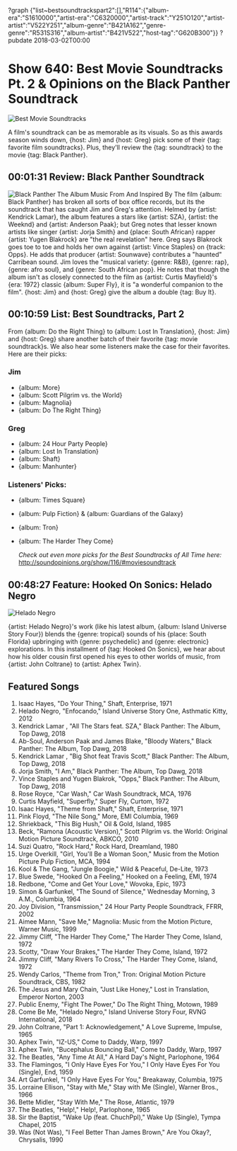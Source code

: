 ?graph {"list~bestsoundtrackspart2":[],"R114":{"album-era":"S1610000","artist-era":"C6320000","artist-track":"Y251O120","artist-artist":"V522Y251","album-genre":"B421A162","genre-genre":"R531S316","album-artist":"B421V522","host-tag":"G620B300"}}
?pubdate 2018-03-02T00:00

# Show 640: Best Movie Soundtracks Pt. 2 & Opinions on the Black Panther Soundtrack

![Best Movie Soundtracks](https://sound-images.s3.amazonaws.com/images/2018/snf.jpg)

A film's soundtrack can be as memorable as its visuals. So as this awards season winds down, {host: Jim} and {host: Greg} pick some of their {tag: favorite film soundtracks}. Plus, they'll review the {tag: soundtrack} to the movie {tag: Black Panther}.

## 00:01:31 Review: Black Panther Soundtrack
![Black Panther The Album Music From And Inspired By](http://is1.mzstatic.com/image/thumb/Music128/v4/ec/37/93/ec3793bf-ff3c-4ced-a8d8-324394c6322f/source/600x600bb.jpg "368183298/1331258584")
The film {album: Black Panther} has broken all sorts of box office records, but its the soundtrack that has caught Jim and Greg's attention. Helmed by {artist: Kendrick Lamar}, the album features a stars like {artist: SZA}, {artist: the Weeknd} and {artist: Anderson Paak}; but Greg notes that lesser known artists like singer {artist: Jorja Smith} and {place: South African} rapper {artist: Yugen Blakrock} are "the real revelation" here. Greg says Blakrock goes toe to toe and holds her own against {artist: Vince Staples} on {track: Opps}. He adds that producer {artist: Sounwave} contributes a "haunted" Carribean sound. Jim loves the "musical variety: {genre: R&B}, {genre: rap}, {genre: afro soul}, and {genre: South African pop}.  He notes that though the album isn't as closely connected to the film as {artist: Curtis Mayfield}'s {era: 1972} classic {album: Super Fly}, it is "a wonderful companion to the film". {host: Jim} and {host: Greg} give the album a double {tag: Buy It}.

## 00:10:59 List: Best Soundtracks, Part 2
From {album: Do the Right Thing} to {album: Lost In Translation}, {host: Jim} and {host: Greg} share another batch of their favorite {tag: movie soundtrack}s. We also hear some listeners make the case for their favorites.
 Here are their picks:

### Jim
- {album: More}
- {album: Scott Pilgrim vs. the World}
- {album: Magnolia}
- {album: Do The Right Thing}

### Greg
- {album: 24 Hour Party People}
- {album: Lost In Translation}
- {album: Shaft}
- {album: Manhunter}

### Listeners' Picks:
- {album: Times Square}
- {album: Pulp Fiction} & {album: Guardians of the Galaxy}
- {album: Tron}
- {album: The Harder They Come}


  *Check out even more picks for the Best Soundtracks of All Time here:* http://soundopinions.org/show/116/#moviesoundtrack

## 00:48:27 Feature: Hooked On Sonics: Helado Negro

![Helado Negro](https://s3.amazonaws.com/sound-images/images/2017/helado%20negro%203.jpg)

{artist: Helado Negro}'s work (like his latest album, {album: Island Universe Story Four}) blends the {genre: tropical} sounds of his {place: South Florida} upbringing with {genre: psychedelic} and {genre: electronic} explorations. In this installment of {tag: Hooked On Sonics}, we hear about how his older cousin first opened his eyes to other worlds of music, from {artist: John Coltrane} to {artist: Aphex Twin}.

## Featured Songs
1. Isaac Hayes, "Do Your Thing," Shaft, Enterprise, 1971
1. Helado Negro, "Enfocando," Island Universe Story One, Asthmatic Kitty, 2012
1. Kendrick Lamar , "All The Stars feat. SZA," Black Panther: The Album, Top Dawg, 2018
1. Ab-Soul, Anderson Paak and James Blake, "Bloody Waters," Black Panther: The Album, Top Dawg, 2018
1. Kendrick Lamar , "Big Shot feat Travis Scott," Black Panther: The Album, Top Dawg, 2018
1. Jorja Smith, "I Am," Black Panther: The Album, Top Dawg, 2018
1. Vince Staples and Yugen Blakrok, "Opps," Black Panther: The Album, Top Dawg, 2018
1. Rose Royce, "Car Wash," Car Wash Soundtrack, MCA, 1976
1. Curtis Mayfield, "Superfly," Super Fly, Curtom, 1972
1. Isaac Hayes, "Theme from Shaft," Shaft, Enterprise, 1971
1. Pink Floyd, "The Nile Song," More, EMI Columbia, 1969
1. Shriekback, "This Big Hush," Oil & Gold, Island, 1985
1. Beck, "Ramona (Acoustic Version)," Scott Pilgrim vs. the World: Original Motion Picture Soundtrack, ABKCO, 2010
1. Suzi Quatro, "Rock Hard," Rock Hard, Dreamland, 1980
1. Urge Overkill, "Girl, You'll Be a Woman Soon," Music from the Motion Picture Pulp Fiction, MCA, 1994
1. Kool & The Gang, "Jungle Boogie," Wild & Peaceful, De-Lite, 1973
1. Blue Swede, "Hooked On a Feeling," Hooked on a Feeling, EMI, 1974
1. Redbone, "Come and Get Your Love," Wovoka, Epic, 1973
1. Simon & Garfunkel, "The Sound of Silence," Wednesday Morning, 3 A.M., Columbia, 1964
1. Joy Division, "Transmission," 24 Hour Party People Soundtrack, FFRR, 2002
1. Aimee Mann, "Save Me," Magnolia: Music from the Motion Picture, Warner Music, 1999
1. Jimmy Cliff, "The Harder They Come," The Harder They Come, Island, 1972
1. Scotty, "Draw Your Brakes," The Harder They Come, Island, 1972
1. Jimmy Cliff, "Many Rivers To Cross," The Harder They Come, Island, 1972
1. Wendy Carlos, "Theme from Tron," Tron: Original Motion Picture Soundtrack, CBS, 1982
1. The Jesus and Mary Chain, "Just Like Honey," Lost in Translation, Emperor Norton, 2003
1. Public Enemy, "Fight The Power," Do The Right Thing, Motown, 1989
1. Come Be Me, "Helado Negro," Island Universe Story Four, RVNG International, 2018
1. John Coltrane, "Part 1: Acknowledgement," A Love Supreme, Impulse, 1965
1. Aphex Twin, "IZ-US," Come to Daddy, Warp, 1997
1. Aphex Twin, "Bucephalus Bouncing Ball," Come to Daddy, Warp, 1997
1. The Beatles, "Any Time At All," A Hard Day's Night, Parlophone, 1964
1. The Flamingos, "I Only Have Eyes For You," I Only Have Eyes For You (Single), End, 1959
1. Art Garfunkel, "I Only Have Eyes For You," Breakaway, Columbia, 1975
1. Lorraine Ellison, "Stay with Me," Stay with Me (Single), Warner Bros., 1966
1. Bette Midler, "Stay With Me," The Rose, Atlantic, 1979
1. The Beatles, "Help!," Help!, Parlophone, 1965
1. Sir the Baptist, "Wake Up (feat. ChuchPpl)," Wake Up (Single), Tympa Chapel, 2015
1. Was (Not Was), "I Feel Better Than James Brown," Are You Okay?, Chrysalis, 1990
